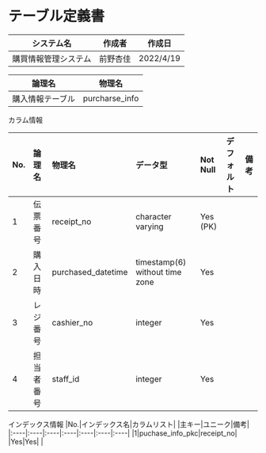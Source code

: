 # テーブル定義書

|システム名|作成者|作成日|
|----|----|----|
|購買情報管理システム|前野杏佳|2022/4/19|

|論理名|物理名|
|----|----|
|購入情報テーブル|purcharse_info|

カラム情報

|No.|論理名|物理名|データ型|Not Null|デフォルト|備考|
|:----|:----|:----|:----|:----|:----|:----|
|1|伝票番号|receipt_no|character varying|Yes (PK)| | |
|2|購入日時|purchased_datetime|timestamp(6) without time zone|Yes| | |
|3|レジ番号|cashier_no|integer|Yes| | |
|4|担当者番号|staff_id|integer|Yes| | |

インデックス情報
|No.|インデックス名|カラムリスト| |主キー|ユニーク|備考|
|:----|:----|:----|:----|:----|:----|:----|
|1|puchase_info_pkc|receipt_no| |Yes|Yes| |

